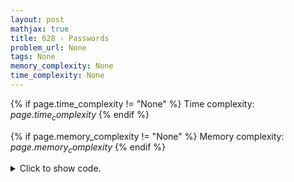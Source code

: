 ```yaml
---
layout: post
mathjax: true
title: 628 - Passwords
problem_url: None
tags: None
memory_complexity: None
time_complexity: None
---
```




{% if page.time_complexity != "None" %}
Time complexity: ${{ page.time_complexity }}$
{% endif %}

{% if page.memory_complexity != "None" %}
Memory complexity: ${{ page.memory_complexity }}$
{% endif %}

<details>
<summary>
<p style="display:inline">Click to show code.</p>
</summary>
```cpp
{% raw %}
using namespace std;
using vs = vector<string>;
int n, m;
vs dictionary;
string cpattern;
void match(int pos, string ans)
{
    if (pos == cpattern.size())
    {
        cout << ans << endl;
        return;
    }
    if (cpattern[pos] == '0')
    {
        for (int i = 0; i < 10; ++i)
            match(pos + 1, ans + to_string(i));
    }
    else
    {
        for (int i = 0; i < n; ++i)
            match(pos + 1, ans + dictionary[i]);
    }
}
int main(void)
{
    string word;
    string pattern;
    while (cin >> n)
    {
        for (int i = 0; i < n; ++i)
        {
            cin >> word;
            dictionary.push_back(word);
        }
        cin >> m;
        cout << "--" << endl;
        for (int j = 0; j < m; ++j)
        {
            cin >> pattern;
            cpattern = pattern;
            match(0, "");
        }
        dictionary = vs();
    }
    return 0;
}

{% endraw %}
```
</details>

